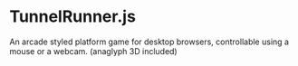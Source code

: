 # TunnelRunner.js
An arcade styled platform game for desktop browsers, controllable using a mouse or a webcam. (anaglyph 3D included)
